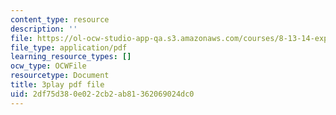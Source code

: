 ```yaml
---
content_type: resource
description: ''
file: https://ol-ocw-studio-app-qa.s3.amazonaws.com/courses/8-13-14-experimental-physics-i-ii-junior-lab-fall-2016-spring-2017/2df75d380e022cb2ab81362069024dc0_lpclkNdPQP0.pdf
file_type: application/pdf
learning_resource_types: []
ocw_type: OCWFile
resourcetype: Document
title: 3play pdf file
uid: 2df75d38-0e02-2cb2-ab81-362069024dc0
---
```

